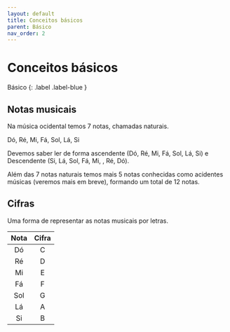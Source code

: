 ```yaml
---
layout: default
title: Conceitos básicos
parent: Básico
nav_order: 2
---
```


# Conceitos básicos

Básico
{: .label .label-blue }

## Notas musicais

Na música ocidental temos 7 notas, chamadas naturais.

Dó, Ré, Mi, Fá, Sol, Lá, Si

Devemos saber ler de forma ascendente (Dó, Ré, Mi, Fá, Sol, Lá, Si) e Descendente (Si, Lá, Sol, Fá, Mi, , Ré, Dó).

Além das 7 notas naturais temos mais 5 notas conhecidas como acidentes músicas (veremos mais em breve), formando um total de 12 notas.

## Cifras

Uma forma de representar as notas musicais por letras.

| Nota | Cifra |
| :--: | :---: |
| Dó   | C     |
| Ré   | D     |
| Mi   | E     |
| Fá   | F     |
| Sol  | G     |
| Lá   | A     |
| Si   | B     |
